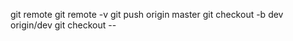 git remote
git remote -v
git push origin master
git checkout -b dev origin/dev
git checkout -- <filename>
